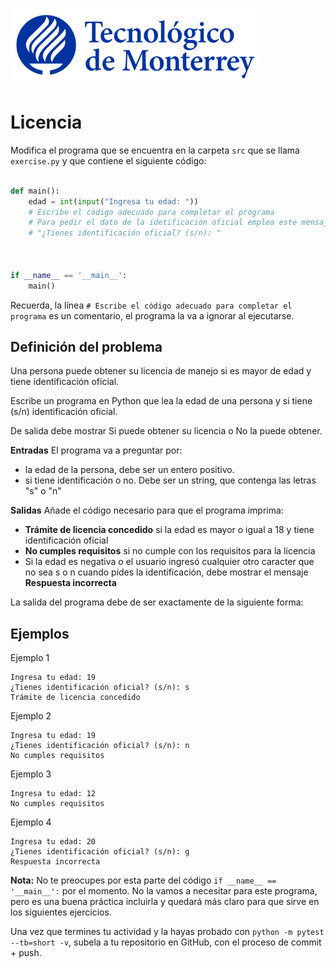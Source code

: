 ![Tec de Monterrey](../../images/logotecmty.png)
# Licencia

Modifica el programa que se encuentra en la carpeta `src` que se llama
`exercise.py` y que contiene el siguiente código:

```python

def main():
    edad = int(input("Ingresa tu edad: "))
    # Escribe el código adecuado para completar el programa
    # Para pedir el dato de la idetificación oficial emplea este mensaje:
    # "¿Tienes identificación oficial? (s/n): "



if __name__ == '__main__':
    main()
```

Recuerda, la línea `# Escribe el código adecuado para completar el programa` es un comentario, el programa la va a ignorar al ejecutarse.

## Definición del problema
Una persona puede obtener su licencia de manejo si es mayor de edad y tiene identificación oficial.

Escribe un programa en Python que lea la edad de una persona y si tiene (s/n) identificación oficial.

De salida debe mostrar Si  puede obtener su licencia o No la puede obtener.

**Entradas**
El programa va a preguntar por:
- la edad de la persona, debe ser un entero positivo.
- si tiene identificación o no. Debe ser un string, que contenga las letras "s" o "n"

**Salidas**
Añade el código necesario para que el programa imprima:
- **Trámite de licencia concedido** si la edad es mayor o igual a 18 y tiene identificación oficial
- **No cumples requisitos** si no cumple con los requisitos para la licencia
- Si la edad es negativa o el usuario ingresó cualquier otro caracter que no sea s o n cuando pides la identificación, debe mostrar el mensaje **Respuesta incorrecta**

La salida del programa debe de ser exactamente de la siguiente forma:

## Ejemplos
Ejemplo 1

```plaintext
Ingresa tu edad: 19
¿Tienes identificación oficial? (s/n): s
Trámite de licencia concedido
```
Ejemplo 2

```plaintext
Ingresa tu edad: 19
¿Tienes identificación oficial? (s/n): n
No cumples requisitos
```

Ejemplo 3
```plaintext
Ingresa tu edad: 12
No cumples requisitos
```

Ejemplo 4
```plaintext
Ingresa tu edad: 20
¿Tienes identificación oficial? (s/n): g
Respuesta incorrecta
```

**Nota:** No te preocupes por esta parte del código
`if __name__ == '__main__':` por el momento. No la vamos a necesitar para
este programa, pero es una buena práctica incluirla y quedará más
claro para que sirve en los siguientes ejercicios.

Una vez que termines tu actividad y la hayas probado con `python -m pytest --tb=short -v`,
subela a tu repositorio en GitHub, con el proceso de commit + push.
